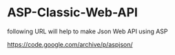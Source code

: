 # ASP-Classic-Web-API

following URL will help to make Json Web API using ASP 

https://code.google.com/archive/p/aspjson/
